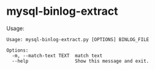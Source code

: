 # mysql-binlog-extract

Usage:
```
Usage: mysql-binlog-extract.py [OPTIONS] BINLOG_FILE

Options:
  -m, --match-text TEXT  match text
  --help                 Show this message and exit.
```